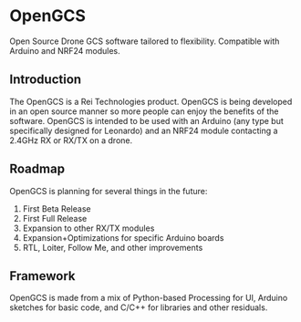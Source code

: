 # OpenGCS
Open Source Drone GCS software tailored to flexibility. Compatible with Arduino and NRF24 modules.

## Introduction
The OpenGCS is a Rei Technologies product. OpenGCS is being developed in an open source manner so more people can enjoy the benefits of the software. OpenGCS is intended to be used with an Arduino (any type but specifically designed for Leonardo) and an NRF24 module contacting a 2.4GHz RX or RX/TX on a drone.

## Roadmap
OpenGCS is planning for several things in the future:
1. First Beta Release
2. First Full Release
3. Expansion to other RX/TX modules
4. Expansion+Optimizations for specific Arduino boards
5. RTL, Loiter, Follow Me, and other improvements

## Framework
OpenGCS is made from a mix of Python-based Processing for UI, Arduino sketches for basic code, and C/C++ for libraries and other residuals.
